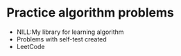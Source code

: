 # Practice algorithm problems
- NILL:My library for learning algorithm
- Problems with self-test created
- LeetCode
